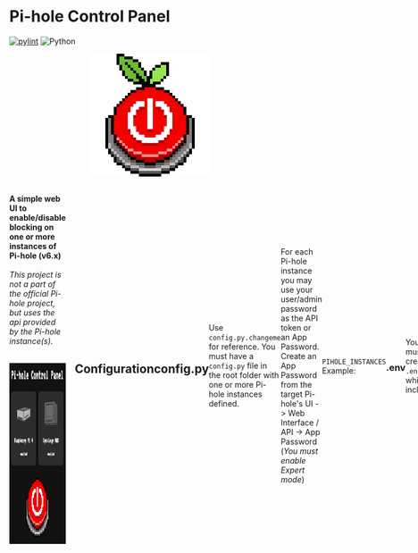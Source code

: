 # Pi-hole Control Panel

[![pylint](https://img.shields.io/github/actions/workflow/status/anthonymonforte/pihole-control-panel/pylint.yml?branch=main&label=pylint)](https://github.com/anthonymonforte/pihole-control-panel/actions/workflows/pylint.yml?query=branch%3Amain)
![Python](https://img.shields.io/badge/python-3.12%2B-blue?logo=python)

<p align="center">
  <img src="static/images/pi-panel-logo-off.png" alt="Pi-hole Control Panel" width="220" height="220">
</p>
<div style="display: flex; align-items: center;">
  <div style="flex: 3; padding-right: 1rem;">
    <p>
      <strong>A simple web UI to enable/disable blocking on one or more instances of Pi-hole (v6.x)</strong>
      <br>
      <br>
      <i>This project is not a part of the official Pi-hole project, but uses the api provided by the Pi-hole instance(s).</i>
      <br>
      <br>
    </p>
    <div style="flex: 1; text-align: right;">
      <img src="static/images/UI.png" alt="Pi-hole Control Panel UI" width="250" height="324">
    </div>
  </div>
<br>

## Configuration

## config.py

Use `config.py.changeme` for reference.  You must have a `config.py` file in the root folder with one or more Pi-hole instances defined.

For each Pi-hole instance you may use your user/admin password as the API token or an App Password.  Create an App Password from the target Pi-hole's UI -> Web Interface / API -> App Password (_You must enable Expert mode_)

| Name      | Default | Required | Example Value                                    | Description                                             |
|-----------|---------|----------|--------------------------------------------------|---------------------------------------------------------|
| `PIHOLE_INSTANCES` | `{}` | Yes | <i>See below</i> | Configuration for each Pi-hole instances.  Must have at least one entry. |
| `FLASK_SECRET_KEY` | n/a | Yes | `os.environ.get("FLASK_SECRET_KEY")` <br><i>if defined in .env file</i></br> | Secret key for Flask instance |
| `DEFAULT_BLOCKING_DISABLE_DURATION_IN_SECONDS` | `None` | No | `300` | Duration in seconds that blocking will revert to enabled after disabling.<br>If not defined then blocking is disabled indefinitely.</br> |
| `DEFAULT_BLOCKING_ENABLE_DURATION_IN_SECONDS` | `None` | No | `None` | Duration in seconds that blocking will revert to disabled after enabling.<br>If not defined then blocking is enabled indefinitely.</br> |

`PIHOLE_INSTANCES` Example:
```yaml
    "primary": {
        "domain": "pihole.yourdomain.net",
        "token": os.environ.get("PIHOLE_API_TOKEN"),
        "name": "Raspberry Pi 4",
        "location": "Office",
        "image": "/images/device/pi-case.png",
        "api_version": "v6"
    },
    "secondary": {
        "domain": "nas-pihole.yourdomain.net",
        "token": os.environ.get("NAS_API_TOKEN"),
        "name": "NAS",
        "location": "Server Room",
        "image": "/images/device/nas.png",
        "api_version": "v6"
    }
```

### .env

You must create a `.env` file which includes:
```
FLASK_SECRET_KEY=your secret key value
```

You can use python to generate a secret key value:
```bash
python3 -c "import secrets; print(secrets.token_hex(32))"
```

## Installation
You can create and run a Docker image with:
```bash
docker compose up -d --build
```

## Local Development

You can run it directly with:
```bash
flask run --host=0.0.0.0 --port=5000

```

Example Pylint commands:
```bash
pylint app.py services/ pihole/ utils/

pylint ./**/*.py --ignore=config.py --ignore-paths=venv
```

## License

- **Code**: GPLv3 — see [LICENSE](/LICENSES/LICENSE)
- **Images**: [CC BY-NC 4.0](https://creativecommons.org/licenses/by-nc/4.0/) — see [LICENSES/images.txt](LICENSES/images.txt)

